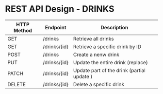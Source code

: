 # REST API Design - DRINKS

| HTTP Method | Endpoint             | Description                                   |
|-------------|----------------------|-----------------------------------------------|
| GET         | /drinks           | Retrieve all drinks                        |
| GET         | /drinks/{id}      | Retrieve a specific drink by ID            |
| POST        | /drinks           | Create a nenw drink                        |
| PUT         | /drinks/{id}      | Update the entire drink (replace)          |
| PATCH       | /drinks/{id}      | Update part of the drink (partial update ) |
| DELETE      | /drinks/{id}      | Delete a specific drink                    |